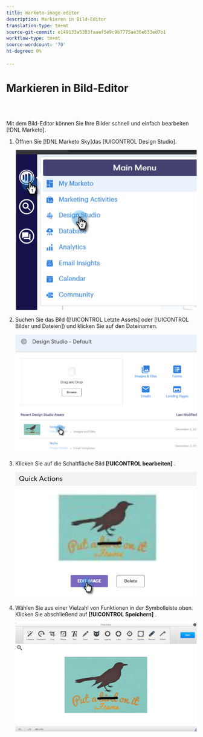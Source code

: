 ```yaml
---
title: marketo-image-editor
description: Markieren in Bild-Editor
translation-type: tm+mt
source-git-commit: e149133a5383faaef5e9c9b7775ae36e633ed7b1
workflow-type: tm+mt
source-wordcount: '70'
ht-degree: 0%

---
```



# Markieren in Bild-Editor

<br> 

Mit dem Bild-Editor können Sie Ihre Bilder schnell und einfach bearbeiten [!DNL Marketo].

1. Öffnen Sie [!DNL Marketo Sky]das [!UICONTROL Design Studio].

   ![Bild eins](/help/sky/assets/design-studio/marketo-image-editor/marketo-image-editor-1.png)

1. Suchen Sie das Bild ([!UICONTROL Letzte Assets] oder [!UICONTROL Bilder und Dateien]) und klicken Sie auf den Dateinamen.

   ![Bild zwei](/help/sky/assets/design-studio/marketo-image-editor/marketo-image-editor-2.png)

1. Klicken Sie auf die Schaltfläche Bild **[!UICONTROL bearbeiten]** .

   ![Bild drei](/help/sky/assets/design-studio/marketo-image-editor/marketo-image-editor-3.png)

1. Wählen Sie aus einer Vielzahl von Funktionen in der Symbolleiste oben. Klicken Sie abschließend auf **[!UICONTROL Speichern]** .

   ![Bild vier](/help/sky/assets/design-studio/marketo-image-editor/marketo-image-editor-4.png)
